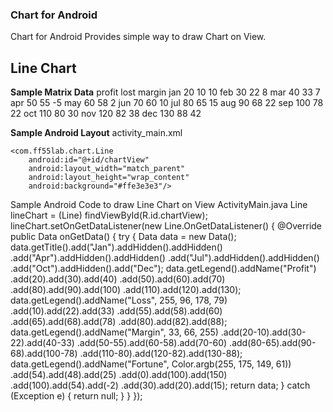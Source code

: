 ### Chart for Android
Chart for Android
Provides simple way to draw Chart on View.

## Line Chart

**Sample Matrix Data**
	profit	lost	margin
jan	20		10		10
feb	30		22		8
mar	40		33		7
apr	50		55		-5
may	60		58		2
jun	70		60		10
jul	80		65		15
aug	90		68		22
sep	100		78		22
oct	110		80		30
nov	120		82		38
dec	130		88		42

**Sample Android Layout**
activity_main.xml
<RelativeLayout
    xmlns:android="http://schemas.android.com/apk/res/android"
    android:layout_width="match_parent"
    android:layout_height="match_parent">
    
    <com.ff55lab.chart.Line
        android:id="@+id/chartView"
        android:layout_width="match_parent"
        android:layout_height="wrap_content"
        android:background="#ffe3e3e3"/>

</RelativeLayout>

Sample Android Code to draw Line Chart on View
ActivityMain.java
Line lineChart = (Line) findViewById(R.id.chartView);
lineChart.setOnGetDataListener(new Line.OnGetDataListener() {
    @Override
    public Data onGetData() {
        try {
            Data data = new Data();
            data.getTitle().add("Jan").addHidden().addHidden()
                    .add("Apr").addHidden().addHidden()
                    .add("Jul").addHidden().addHidden()
                    .add("Oct").addHidden().add("Dec");
            data.getLegend().addName("Profit")
                    .add(20).add(30).add(40)
                    .add(50).add(60).add(70)
                    .add(80).add(90).add(100)
                    .add(110).add(120).add(130);
            data.getLegend().addName("Loss", 255, 96, 178, 79)
                    .add(10).add(22).add(33)
                    .add(55).add(58).add(60)
                    .add(65).add(68).add(78)
                    .add(80).add(82).add(88);
            data.getLegend().addName("Margin", 33, 66, 255)
                    .add(20-10).add(30-22).add(40-33)
                    .add(50-55).add(60-58).add(70-60)
                    .add(80-65).add(90-68).add(100-78)
                    .add(110-80).add(120-82).add(130-88);
            data.getLegend().addName("Fortune", Color.argb(255, 175, 149, 61))
                    .add(54).add(48).add(25)
                    .add(0).add(100).add(150)
                    .add(100).add(54).add(-2)
                    .add(30).add(20).add(15);
            return data;
        } catch (Exception e) {
            return null;
        }
    }
});
